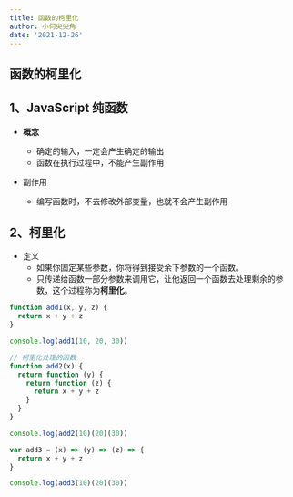 ```yaml
---
title: 函数的柯里化
author: 小何尖尖角
date: '2021-12-26'
---
```


## 函数的柯里化

## 1、JavaScript 纯函数

- **概念**

  - 确定的输入，一定会产生确定的输出
  - 函数在执行过程中，不能产生副作用

- 副作用
  - 编写函数时，不去修改外部变量，也就不会产生副作用

## 2、柯里化

- 定义
  - 如果你固定某些参数，你将得到接受余下参数的一个函数。
  - 只传递给函数一部分参数来调用它，让他返回一个函数去处理剩余的参数，这个过程称为**柯里化**。

```js
function add1(x, y, z) {
  return x + y + z
}

console.log(add1(10, 20, 30))

// 柯里化处理的函数
function add2(x) {
  return function (y) {
    return function (z) {
      return x + y + z
    }
  }
}

console.log(add2(10)(20)(30))

var add3 = (x) => (y) => (z) => {
  return x + y + z
}

console.log(add3(10)(20)(30))
```
